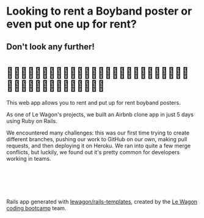 # Looking to rent a Boyband poster or even put one up for rent?
## Don't look any further!
<h1>👨‍🎤🧑‍🎤👩‍🎤👨‍🎤🧑‍🎤👩‍🎤👨‍🎤🧑‍🎤👩‍🎤👨‍🎤🧑‍🎤👩‍🎤👨‍🎤🧑‍🎤👩‍🎤👨‍🎤🧑‍🎤👩‍🎤👨‍🎤🧑‍🎤</h1>

<p>This web app allows you to rent and put up for rent boyband posters.</p>

<p>As one of Le Wagon's projects, we built an Airbnb clone app in just 5 days using Ruby on Rails.</p>

<p>We encountered many challenges: this was our first time trying to create different branches, pushing our work to GitHub on our own, making pull requests, and then deploying it on Heroku. We ran into quite a few merge conflicts, but luckily, we found out it's pretty common for developers working in teams.</p>

<br>
<br>
<br>
<br>

Rails app generated with [lewagon/rails-templates](https://github.com/lewagon/rails-templates), created by the [Le Wagon coding bootcamp](https://www.lewagon.com) team.
